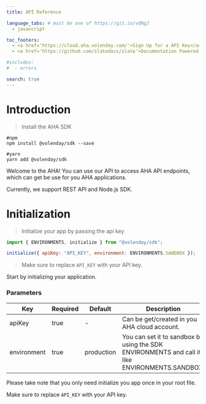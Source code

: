 ```yaml
---
title: API Reference

language_tabs: # must be one of https://git.io/vQNgJ
  - javascript

toc_footers:
  - <a href='https://cloud.aha.volenday.com/'>Sign Up for a API Key</a>
  - <a href='https://github.com/slatedocs/slate'>Documentation Powered by Slate</a>

#includes:
#  - errors

search: true
---
```


# Introduction

> Install the AHA SDK

```shell
#npm
npm install @volenday/sdk --save

#yarn
yarn add @volenday/sdk
```

Welcome to the AHA! You can use our API to access AHA API endpoints, which can get be use for you AHA applications.

Currently, we support REST API and Node.js SDK.

# Initialization

> Initialize your app by passing the api key

```javascript
import { ENVIRONMENTS, initialize } from "@volenday/sdk";

initialize({ apiKey: "API_KEY", environment: ENVIRONMENTS.SANDBOX });
```

> Make sure to replace `API_KEY` with your API key.

Start by initializing your application.

### Parameters

| Key         | Required | Default    | Description                                                                                    |
| ----------- | -------- | ---------- | ---------------------------------------------------------------------------------------------- |
| apiKey      | true     | -          | Can be get/created in you AHA cloud account.                                                   |
| environment | true     | production | You can set it to sandbox by using the SDK ENVIRONMENTS and call it like ENVIRONMENTS.SANDBOX. |

Please take note that you only need initialize you app once in your root file.

<aside class="notice">
Make sure to replace <code>API_KEY</code> with your API key.
</aside>
